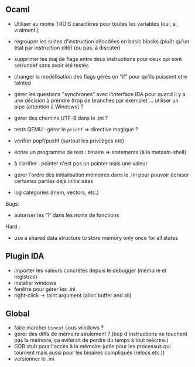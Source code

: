 ## Ocaml
* Utiliser au moins TROIS caractères pour toutes les variables (oui, si, vraiment.)

* regrouper les suites d'instruction décodées en basic blocks (pluôt
qu'un état par instruction x86) (ou pas, à discuter)
* supprimer les maj de flags entre deux instructions pour ceux qui sont set/undef sans avoir été testés
* changer la modélisation des flags gérés en "if" pour qu'ils puissent etre tainted
* gérer les questions "synchrones" avec l'interface IDA pour quand il y a une décision à prendre (trop de branches par exemple) ... utiliser un pipe (attention à Windows) ?
* gérer des chemins UTF-8 dans le .ini ?
* tests QEMU : gérer le `printf` => directive magique ?
* vérifier popf/pushf (surtout les privilèges etc)
* écrire un programme de test : binaire => statements (à la metasm-shell)
* à clarifier : pointer n'est pas un pointer mais une valeur
* gérer l'ordre des initialisation mémoires dans le .ini pour pouvoir écraser certaines parties déjà initialisées
* log categories (mem, vectors, etc.)

Bugs:
* autoriser les '?' dans les noms de fonctions

Hard :
* use a shared data structure to store memory only once for all states

## Plugin IDA
* importer les valeurs concrètes depuis le debugger (mémoire et registres)
* installer windows
* fenêtre pour gérer les .ini
* right-click -> taint argument (alloc buffer and all)

## Global
* faire marcher `bincat` sous windows ?
* gérer des diffs de mémoire seulement ? (bcp d'instructions ne touchent pas la mémoire, ça éviterait de perdre du temps à tout réécrire.)
* GDB stub pour l'accès à la mémoire (utile pour les processus qui tournent mais aussi pour les binaires compliqués (relocs etc.))
* versionner le .ini

